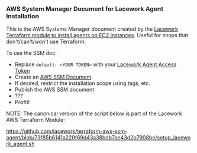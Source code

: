 ### AWS System Manager Document for Lacework Agent Installation ###

This is the AWS Systems Manager document created by the [Lacework Terraform module to install agents on EC2 instances](https://docs.lacework.com/install-agent-on-aws-ec2-instances-using-terraform-and-aws-systems-manager).  Useful for 
shops that don't/can't/won't use Terraform.

To use the SSM doc:
 - Replace `default: <YOUR TOKEN>` with your [Lacework Agent Access Token](https://docs.lacework.com/create-agent-access-tokens-and-download-agent-installers)
 - Create an [AWS SSM Document](https://docs.aws.amazon.com/systems-manager/latest/userguide/create-ssm-doc.html).
 - If desired, restrict the installation scope using tags, etc.  
 - Publish the AWS SSM document
 - ???
 - Profit!

NOTE: The canonical version of the script below is part of the Lacework AWS Terraform Module:

https://github.com/lacework/terraform-aws-ssm-agent/blob/73f85b6141a229f69d43a38bdb7ae43d2b7908be/setup_lacework_agent.sh
